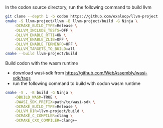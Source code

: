 In the codon source directory, run the following command to build llvm

```bash
git clone --depth 1 -b codon https://github.com/exaloop/llvm-project
cmake -S llvm-project/llvm -B llvm-project/build -G Ninja \
    -DCMAKE_BUILD_TYPE=Release \
    -DLLVM_INCLUDE_TESTS=OFF \
    -DLLVM_ENABLE_RTTI=ON \
    -DLLVM_ENABLE_ZLIB=OFF \
    -DLLVM_ENABLE_TERMINFO=OFF \
    -DLLVM_TARGETS_TO_BUILD=all
cmake --build llvm-project/build
```

Build codon with the wasm runtime

- download wasi-sdk from https://github.com/WebAssembly/wasi-sdk/tags
- run the following command to build with codon wasm runtime

```bash
cmake -S . -B build -G Ninja \
    -DBUILD_WASM=TRUE \
    -DWASI_SDK_PREFIX=path/to/wasi-sdk \
    -DCMAKE_BUILD_TYPE=Release \
    -DLLVM_DIR=llvm-project/build \
    -DCMAKE_C_COMPILER=clang \
    -DCMAKE_CXX_COMPILER=clang++
```